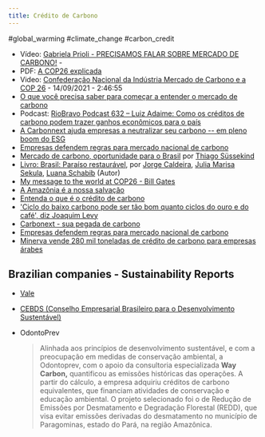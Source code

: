 ```yaml
---
title: Crédito de Carbono
---
```




#global_warming #climate_change #carbon_credit

- Vídeo: [Gabriela Prioli - PRECISAMOS FALAR SOBRE MERCADO DE CARBONO!](https://www.youtube.com/watch?v=7wgpYcPzgCw) - 
- PDF: [A COP26 explicada](http://bit.ly/cop26explicada)
- Video:  [Confederação Nacional da Indústria Mercado de Carbono e a COP 26](https://www.youtube.com/watch?v=sltKXAeWGuU) - 14/09/2021 - 2:46:55
- [O que você precisa saber para começar a entender o mercado de carbono](https://www.capitalreset.com/o-que-voce-precisa-saber-para-comecar-a-entender-o-mercado-de-carbono/)
- Podcast: [RioBravo Podcast 632 – Luiz Adaime: Como os créditos de carbono podem trazer ganhos econômicos para o país](https://soundcloud.com/riobravoinvestimentos/podcast-632-luiz-adaime-como-os-creditos-de-carbono-podem-trazer-ganhos-economicos-para-o-pais)
- [A Carbonnext ajuda empresas a neutralizar seu carbono -- em pleno boom do ESG](https://braziljournal.com/a-carbonext-ajuda-empresas-a-neutralizar-seu-carbono-em-pleno-boom-do-esg)
- [Empresas defendem regras para mercado nacional de carbono](https://valor.globo.com/brasil/noticia/2021/09/01/empresas-defendem-regras-para-mercado-nacional-de-carbono.ghtml)
- [Mercado de carbono, oportunidade para o Brasil](https://blogs.oglobo.globo.com/opiniao/post/mercado-de-carbono-oportunidade-para-o-brasil.html) por [Thiago Süssekind](https://twitter.com/ThiagoSussekind/status/1456259413958815758)
- [Livro: Brasil: Paraíso restaurável](https://www.amazon.com.br/Brasil-Paraíso-restaurável-Jorge-Caldeira/dp/6557330020/), por [Jorge Caldeira](https://www.amazon.com.br/s/ref=dp_byline_sr_book_1?ie=UTF8&field-author=Jorge+Caldeira&text=Jorge+Caldeira&sort=relevancerank&search-alias=stripbooks),  [Julia Marisa Sekula](https://www.amazon.com.br/s/ref=dp_byline_sr_book_2?ie=UTF8&field-author=Julia+Marisa+Sekula&text=Julia+Marisa+Sekula&sort=relevancerank&search-alias=stripbooks), [Luana Schabib](https://www.amazon.com.br/s/ref=dp_byline_sr_book_3?ie=UTF8&field-author=Luana+Schabib&text=Luana+Schabib&sort=relevancerank&search-alias=stripbooks)    (Autor)
- [My message to the world at COP26 - Bill Gates](https://www.gatesnotes.com/Energy/My-message-to-the-world-at-COP26)
- [A Amazônia é a nossa salvação](https://outline.com/Jdbkh5)
- [Entenda o que é o crédito de carbono](https://g1.globo.com/meio-ambiente/video/entenda-o-que-e-o-credito-de-carbono-9999001.ghtml)
- ['Ciclo do baixo carbono pode ser tão bom quanto ciclos do ouro e do café', diz Joaquim Levy](https://outline.com/5KA2Mk)
- [Carbonext - sua pegada de carbono](https://app.carbonext.com.br/calculator/result)
- [Empresas defendem regras para mercado nacional de carbono](https://valor.globo.com/brasil/noticia/2021/09/01/empresas-defendem-regras-para-mercado-nacional-de-carbono.ghtml)
- [Minerva vende 280 mil toneladas de crédito de carbono para empresas árabes](https://braziljournal.com/minerva-vende-280-mil-toneladas-de-credito-de-carbono-para-empresas-arabes/)

## Brazilian companies - Sustainability Reports

- [Vale](http://www.vale.com/brasil/PT/sustainability/Paginas/carbono-neutro.aspx)

- [CEBDS (Conselho Empresarial Brasileiro para o Desenvolvimento Sustentável)](https://cebds.org/publicacoes/posicionamento-empresarios-pelo-clima/#.YVHKyXvQ9H4)

- OdontoPrev

  > Alinhada aos  princípios de desenvolvimento sustentável, e com a preocupação em  medidas de conservação ambiental, a Odontoprev, com o apoio da  consultoria especializada **Way Carbon,** quantificou as emissões históricas das operações. A partir do cálculo, a empresa adquiriu créditos de  carbono equivalentes, que financiam atividades de conservação e educação ambiental. O projeto selecionado foi o de Redução de Emissões por  Desmatamento e Degradação Florestal (REDD), que visa evitar emissões  derivadas do desmatamento no município de Paragominas, estado do Pará,  na região Amazônica.

